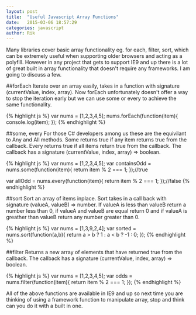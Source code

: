 ```yaml
---
layout: post
title:  "Useful Javascript Array Functions"
date:   2015-03-06 18:57:29
categories: javascript
author: Rik
---
```


Many libraries cover basic array functionality eg. for each, filter, sort, which can be extremely useful when supporting older browsers and acting as a polyfill. However in any project that gets to support IE9 and up there is a lot of great built in array functionality that doesn't require any frameworks. I am going to discuss a few.

##forEach
Iterate over an array easily, takes in a function with signature (currentValue, index, array). Now forEach unfortunately doesn't offer a way to stop the iteration early but we can use some or every to achieve the same functionality.

{% highlight js %}
var nums = [1,2,3,4,5];
nums.forEach(function(item){
  console.log(item);
});
{% endhighlight %}

##some, every
For those C# developers among us these are the equivilant to Any and All methods. Some returns true if any item returns true from the callback. Every returns true if all items return true from the callback. The callback has a signature (currentValue, index, array) => boolean.

{% highlight js %}
var nums = [1,2,3,4,5];
var containsOdd = nums.some(function(item){
  return item % 2 === 1;
});//true

var allOdd = nums.every(function(item){
  return item % 2 === 1;
});//false
{% endhighlight %}

##sort
Sort an array of items inplace. Sort takes in a call back with signature (valueA, valueB) => number. If valueA is less than valueB return a number less than 0, if valueA and valueB are equal return 0 and if valueA is greather than valueB return any number greater than 0.

{% highlight js %}
var nums = [1,3,9,2,4];
var sorted = nums.sort(function(a,b){
  return a > b ? 1 : a < b ? -1 : 0;
});
{% endhighlight %}

##filter
Returns a new array of elements that have returned true from the callback. The callback has a signature (currentValue, index, array) => boolean.

{% highlight js %}
var nums = [1,2,3,4,5];
var odds = nums.filter(function(item){
  return item % 2 === 1;
});
{% endhighlight %}

All of the above functions are available in IE9 and up so next time you are thinking of using a framework function to manipulate array, stop and think can you do it with a built in one.